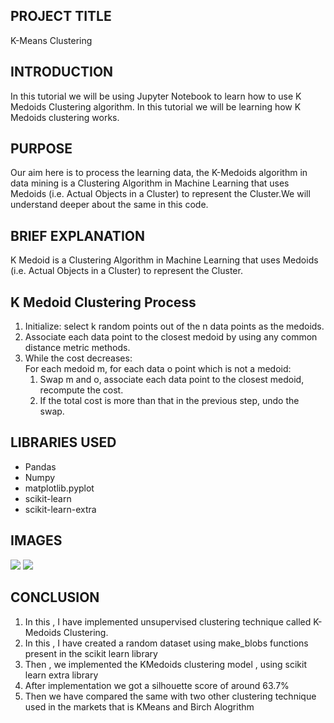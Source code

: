 ## **PROJECT TITLE**
K-Means Clustering

## **INTRODUCTION**
In this tutorial we will be using Jupyter Notebook to learn how to use K Medoids Clustering algorithm. In this tutorial we will be learning how K Medoids clustering works.

## **PURPOSE**
Our aim here is to process the learning data, the K-Medoids algorithm in data mining is a Clustering Algorithm in Machine Learning that uses Medoids (i.e. Actual Objects in a Cluster) to represent the Cluster.We will understand deeper about the same in this code.

## **BRIEF EXPLANATION**
K Medoid is a Clustering Algorithm in Machine Learning that uses Medoids (i.e. Actual Objects in a Cluster) to represent the Cluster.

## K Medoid Clustering Process
<ol>
  <li>Initialize: select k random points out of the n data points as the medoids.</li>
  <li>Associate each data point to the closest medoid by using any common distance metric methods.</li>
  <li>While the cost decreases:<br>
        For each medoid m, for each data o point which is not a medoid:
    <ol>
      <li>Swap m and o, associate each data point to the closest medoid, recompute the cost.</li>
      <li>If the total cost is more than that in the previous step, undo the swap.</li>
    </ol>
  </li>
</ol>  


## **LIBRARIES USED**
- Pandas
- Numpy
- matplotlib.pyplot
- scikit-learn
- scikit-learn-extra



## **IMAGES**
<img src = "https://github.com/photon149/DS-ScriptsNook/blob/56c53773376f4f8d12231bfb50eb63ddb05c8f03/Machine%20Learning/Algorithms/K%20Medoids%20Clustering/Images/data_cluster.png">
<img src = "https://github.com/photon149/DS-ScriptsNook/blob/56c53773376f4f8d12231bfb50eb63ddb05c8f03/Machine%20Learning/Algorithms/K%20Medoids%20Clustering/Images/kmedoids_cluster.png">

## **CONCLUSION**

1. In this , I have implemented unsupervised clustering technique called K-Medoids Clustering.
2. In this , I have created a random dataset using make_blobs functions present in the scikit learn library
3. Then , we implemented the KMedoids clustering model , using scikit learn extra library
4. After implementation we got a silhouette score of around 63.7%
5. Then we have compared the same with two other clustering technique used in the markets that is KMeans and Birch Alogrithm






